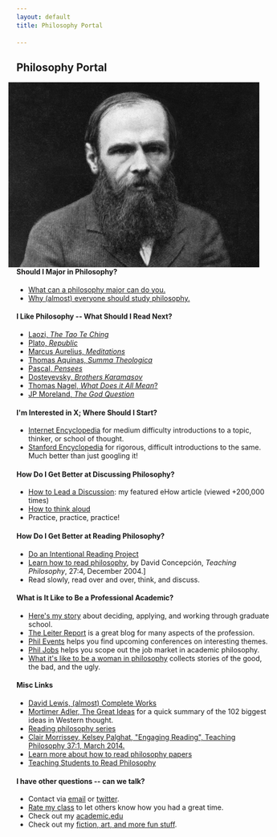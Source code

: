 ```yaml
---
layout: default
title: Philosophy Portal

--- 
```


## Philosophy Portal ##

<img src="/img/fyodor.jpeg" alt="Dosteyevsky" align="right" hspace="20">

#### Should I Major in Philosophy? ####
* [What can a philosophy major can do you.](/philo/major)
* [Why (almost) everyone should study philosophy.](http://www.whystudyphilosophy.com)

#### I Like Philosophy -- What Should I Read Next?  ####
* [Laozi, *The Tao Te Ching*](http://www.sacred-texts.com/tao/taote.htm)
* [Plato, *Republic*](http://www.perseus.tufts.edu/hopper/text?doc=Perseus:text:1999.01.0168)
* [Marcus Aurelius, *Meditations*](http://classics.mit.edu/Antoninus/meditations.1.one.html)
* [Thomas Aquinas, *Summa Theologica*](http://www.newadvent.org/summa/)
* [Pascal, *Pensees*](http://www.ccel.org/ccel/pascal/pensees.ii.html)
* [Dosteyevsky, *Brothers Karamasov*](http://www.gutenberg.org/files/28054/28054-h/28054-h.html)
* [Thomas Nagel, *What Does it All Mean*?](http://sjmse-library.sch.ng/E-Books%20Phil/WHAT%20DOES%20IT%20ALL%20MEAN_.pdf)
* [JP Moreland, *The God Question*](https://books.google.com/books?id=o7dGOrvdojUC&pg=PA4&lpg=PA4&dq=the+god+question+moreland&source=bl&ots=wraAQEf13U&sig=U3Ci1yLS92sc7YoM1gCWIgNVKTA&hl=en&sa=X&ved=0ahUKEwj-k_X1jP_JAhVGy2MKHU6bBiMQ6AEISzAG#v=onepage&q=the%20god%20question%20moreland&f=false)

#### I'm Interested in X; Where Should I Start? ####
* [Internet Encyclopedia](http://www.iep.utm.edu/) for medium difficulty introductions to a topic, thinker, or school of thought.
* [Stanford Encyclopedia](http://plato.stanford.edu/) for rigorous, difficult introductions to the same. Much better than just googling it!


#### How Do I Get Better at Discussing Philosophy? ####
* [How to Lead a Discussion](http://www.wikihow.com/Lead-a-Discussion): my featured eHow article (viewed +200,000 times)
* [How to think aloud](http://www.elon.edu/docs/e-web/academics/teaching/tlconference/Making%20Thinking%20Manifest%20Through%20Think%20Alouds.pdf)
* Practice, practice, practice!   

#### How Do I Get Better at Reading Philosophy? 
* [Do an Intentional Reading Project](http://www.readingintentionally.com)
* [Learn how to read philosophy](http://writing.dawsoncollege.qc.ca/wp-content/uploads/2011/09/Reading-Philosophy-Concepcion-2004.pdf), by David Concepción, *Teaching Philosophy*, 27:4, December 2004.]
* Read slowly, read over and over, think, and discuss.


#### What is It Like to Be a Professional Academic? ####
* [Here's my story](/fun/phd-how-to) about deciding, applying, and working through graduate school.
* [The Leiter Report](http://www.leiterreport.com) is a great blog for many aspects of the profession.
* [Phil Events](http://philevents.org/) helps you find upcoming conferences on interesting themes.
* [Phil Jobs](http://philjobs.org/) helps you scope out the job market in academic philosophy.
* [What it's like to be a woman in philosophy](https://beingawomaninphilosophy.wordpress.com/) collects stories of the good, the bad, and the ugly. 


#### Misc Links
* [David Lewis, (almost) Complete Works](http://www.andrewmbailey.com/dkl/)
* [Mortimer Adler, The Great Ideas](http://www.thegreatideas.org/greatideas1.html) for a quick summary of the 102 biggest ideas in Western thought. 
* [Reading philosophy series](http://www.wiley.com/WileyCDA/Section/id-404050.html)
* [Clair Morrissey, Kelsey Palghat, "Engaging Reading", Teaching Philosophy 37:1, March 2014.](http://works.bepress.com/clair_morrissey/4/)
* [Learn more about how to read philosophy papers](https://sites.google.com/a/wellesley.edu/pinkguidetophilosophy/how-to-read)
* [Teaching Students to Read Philosophy](http://www.pdcnet.org/collection/show?id=teachphil_2004_0027_0004_0351_0368&file_type=pdf)

#### I have other questions -- can we talk? ####
- Contact via [email](keith.buhler@uky.edu) or [twitter](https://twitter.com/Keith_Buhler). 
- [Rate my class](http://www.ratemyprofessors.com/ShowRatingsjsp?tid=1822771) to let others know how you had a great time.
- Check out my [academic.edu](https://uky.academia.edu/KeithBuhler)
- Check out my [fiction, art, and more fun stuff](/fun/).





